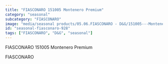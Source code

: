 ```yaml
---
title: "FIASCONARO 151005 Montenero Premium"
category: "seasonal"
subcategory: "FIASCONARO"
image: "media/seasonal products/05.06.FIASCONARO - D&G/151005---Montenero-Premium.jpg"
id: "seasonal-fiasconaro-928"
tags: ["FIASCONARO", "D&G", "seasonal"]
---
```


FIASCONARO 151005 Montenero Premium

FIASCONARO
